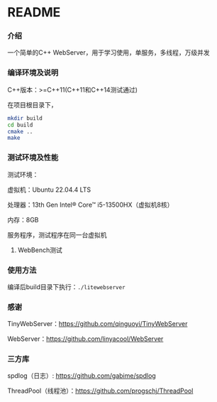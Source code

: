 # README

### 介绍

一个简单的C++ WebServer，用于学习使用，单服务，多线程，万级并发

### 编译环境及说明

C++版本：>=C++11(C++11和C++14测试通过)

在项目根目录下，
```bash
mkdir build
cd build
cmake ..
make
```

### 测试环境及性能

测试环境：

虚拟机：Ubuntu 22.04.4 LTS

处理器：13th Gen Intel® Core™ i5-13500HX（虚拟机8核）

内存：8GB

服务程序，测试程序在同一台虚拟机

1. WebBench测试

### 使用方法

编译后build目录下执行：`./litewebserver`

### 感谢

TinyWebServer：https://github.com/qinguoyi/TinyWebServer

WebServer：https://github.com/linyacool/WebServer

### 三方库

spdlog（日志）: https://github.com/gabime/spdlog

ThreadPool（线程池）：https://github.com/progschj/ThreadPool

